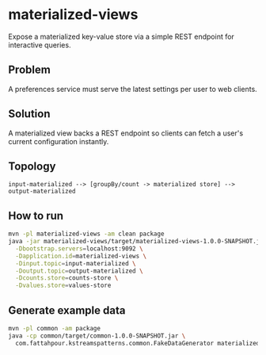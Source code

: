# materialized-views

Expose a materialized key-value store via a simple REST endpoint for interactive queries.

## Problem
A preferences service must serve the latest settings per user to web clients.

## Solution
A materialized view backs a REST endpoint so clients can fetch a user's current
configuration instantly.

## Topology

```
input-materialized --> [groupBy/count -> materialized store] --> output-materialized
```

## How to run

```bash
mvn -pl materialized-views -am clean package
java -jar materialized-views/target/materialized-views-1.0.0-SNAPSHOT.jar \
  -Dbootstrap.servers=localhost:9092 \
  -Dapplication.id=materialized-views \
  -Dinput.topic=input-materialized \
  -Doutput.topic=output-materialized \
  -Dcounts.store=counts-store \
  -Dvalues.store=values-store
```

## Generate example data

```bash
mvn -pl common -am package
java -cp common/target/common-1.0.0-SNAPSHOT.jar \
  com.fattahpour.kstreamspatterns.common.FakeDataGenerator materialized-views
```

